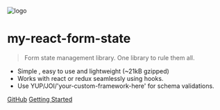 ![logo](media/logo.png)

# my-react-form-state
> Form state management library. One library to rule them all.

- Simple , easy to use and lightweight (~21kB gzipped)
- Works with react or redux seamlessly using hooks.
- Use YUP/JOI/'your-custom-framework-here' for schema validations.

[GitHub](https://github.com/guiyep/my-react-form-state)
[Getting Started](#the-library)